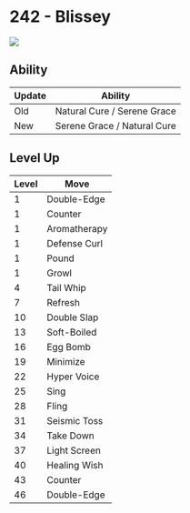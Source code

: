 # 242 - Blissey
![][242]

## Ability

Update | Ability
---    | ---
Old    | Natural Cure / Serene Grace
New    | Serene Grace / Natural Cure

## Level Up

Level | Move
---   | ---
  1   | Double-Edge
  1   | Counter
  1   | Aromatherapy
  1   | Defense Curl
  1   | Pound
  1   | Growl
  4   | Tail Whip
  7   | Refresh
 10   | Double Slap
 13   | Soft-Boiled
 16   | Egg Bomb
 19   | Minimize
 22   | Hyper Voice
 25   | Sing
 28   | Fling
 31   | Seismic Toss
 34   | Take Down
 37   | Light Screen
 40   | Healing Wish
 43   | Counter
 46   | Double-Edge

[242]: ../img/pokemon/242.png
